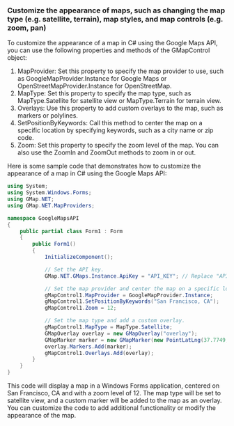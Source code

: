 ### Customize the appearance of maps, such as changing the map type (e.g. satellite, terrain), map styles, and map controls (e.g. zoom, pan)

To customize the appearance of a map in C# using the Google Maps API, you can use the following properties and methods of the GMapControl object:

1. MapProvider: Set this property to specify the map provider to use, such as GoogleMapProvider.Instance for Google Maps or OpenStreetMapProvider.Instance for OpenStreetMap.
2. MapType: Set this property to specify the map type, such as MapType.Satellite for satellite view or MapType.Terrain for terrain view.
3. Overlays: Use this property to add custom overlays to the map, such as markers or polylines.
4. SetPositionByKeywords: Call this method to center the map on a specific location by specifying keywords, such as a city name or zip code.
5. Zoom: Set this property to specify the zoom level of the map. You can also use the ZoomIn and ZoomOut methods to zoom in or out.

Here is some sample code that demonstrates how to customize the appearance of a map in C# using the Google Maps API:


```csharp
using System;
using System.Windows.Forms;
using GMap.NET;
using GMap.NET.MapProviders;

namespace GoogleMapsAPI
{
    public partial class Form1 : Form
    {
        public Form1()
        {
            InitializeComponent();

            // Set the API key.
            GMap.NET.GMaps.Instance.ApiKey = "API_KEY"; // Replace "API_KEY" with your own API key.

            // Set the map provider and center the map on a specific location.
            gMapControl1.MapProvider = GoogleMapProvider.Instance;
            gMapControl1.SetPositionByKeywords("San Francisco, CA");
            gMapControl1.Zoom = 12;

            // Set the map type and add a custom overlay.
            gMapControl1.MapType = MapType.Satellite;
            GMapOverlay overlay = new GMapOverlay("overlay");
            GMapMarker marker = new GMapMarker(new PointLatLng(37.7749, -122.4194)); // Coordinates for San Francisco, CA.
            overlay.Markers.Add(marker);
            gMapControl1.Overlays.Add(overlay);
        }
    }
}
```

This code will display a map in a Windows Forms application, centered on San Francisco, CA and with a zoom level of 12. The map type will be set to satellite view, and a custom marker will be added to the map as an overlay. You can customize the code to add additional functionality or modify the appearance of the map.